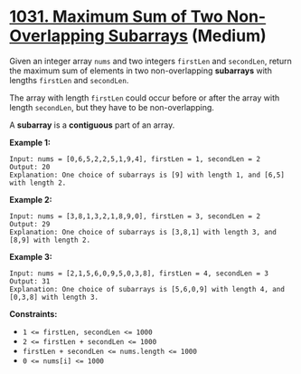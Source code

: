 # [1031. Maximum Sum of Two Non-Overlapping Subarrays][link] (Medium)

[link]: https://leetcode.com/problems/maximum-sum-of-two-non-overlapping-subarrays/

Given an integer array `nums` and two integers `firstLen` and `secondLen`, return the maximum sum of
elements in two non-overlapping **subarrays** with lengths  `firstLen` and  `secondLen`.

The array with length `firstLen` could occur before or after the array with length `secondLen`, but
they have to be non-overlapping.

A **subarray** is a **contiguous** part of an array.

**Example 1:**

```
Input: nums = [0,6,5,2,2,5,1,9,4], firstLen = 1, secondLen = 2
Output: 20
Explanation: One choice of subarrays is [9] with length 1, and [6,5] with length 2.
```

**Example 2:**

```
Input: nums = [3,8,1,3,2,1,8,9,0], firstLen = 3, secondLen = 2
Output: 29
Explanation: One choice of subarrays is [3,8,1] with length 3, and [8,9] with length 2.
```

**Example 3:**

```
Input: nums = [2,1,5,6,0,9,5,0,3,8], firstLen = 4, secondLen = 3
Output: 31
Explanation: One choice of subarrays is [5,6,0,9] with length 4, and [0,3,8] with length 3.
```

**Constraints:**

- `1 <= firstLen, secondLen <= 1000`
- `2 <= firstLen + secondLen <= 1000`
- `firstLen + secondLen <= nums.length <= 1000`
- `0 <= nums[i] <= 1000`
